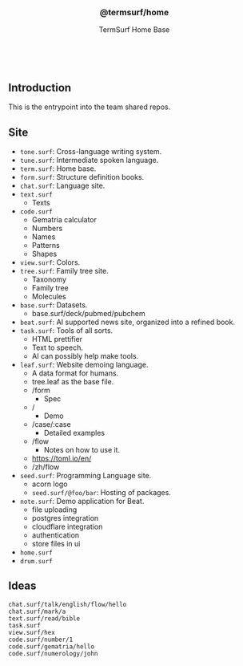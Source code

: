 <br/>
<br/>
<br/>
<br/>
<br/>
<br/>
<br/>

<h3 align='center'>@termsurf/home</h3>
<p align='center'>
  TermSurf Home Base
</p>

<br/>
<br/>
<br/>

## Introduction

This is the entrypoint into the team shared repos.

## Site

- `tone.surf`: Cross-language writing system.
- `tune.surf`: Intermediate spoken language.
- `term.surf`: Home base.
- `form.surf`: Structure definition books.
- `chat.surf`: Language site.
- `text.surf`
  - Texts
- `code.surf`
  - Gematria calculator
  - Numbers
  - Names
  - Patterns
  - Shapes
- `view.surf`: Colors.
- `tree.surf`: Family tree site.
  - Taxonomy
  - Family tree
  - Molecules
- `base.surf`: Datasets.
  - base.surf/deck/pubmed/pubchem
- `beat.surf`: AI supported news site, organized into a refined book.
- `task.surf`: Tools of all sorts.
  - HTML prettifier
  - Text to speech.
  - AI can possibly help make tools.
- `leaf.surf`: Website demoing language.
  - A data format for humans.
  - tree.leaf as the base file.
  - /form
    - Spec
  - /
    - Demo
  - /case/:case
    - Detailed examples
  - /flow
    - Notes on how to use it.
  - https://toml.io/en/
  - /zh/flow
- `seed.surf`: Programming Language site.
  - acorn logo
  - `seed.surf/@foo/bar`: Hosting of packages.
- `note.surf`: Demo application for Beat.
  - file uploading
  - postgres integration
  - cloudflare integration
  - authentication
  - store files in ui
- `home.surf`
- `drum.surf`

## Ideas

```
chat.surf/talk/english/flow/hello
chat.surf/mark/a
text.surf/read/bible
task.surf
view.surf/hex
code.surf/number/1
code.surf/gematria/hello
code.surf/numerology/john
```

